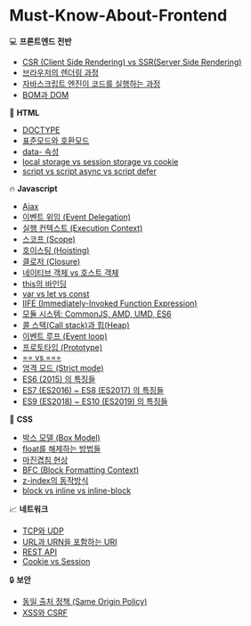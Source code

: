 # Must-Know-About-Frontend

:computer: **프론트엔드 전반**

* [CSR (Client Side Rendering) vs SSR(Server Side Rendering)](https://github.com/baeharam/Must-Know-About-Frontend/blob/master/Notes/frontend/csr-ssr.md)
* [브라우저의 렌더링 과정](https://github.com/baeharam/Must-Know-About-Frontend/blob/master/Notes/frontend/browser-rendering.md)
* [자바스크립트 엔진이 코드를 실행하는 과정](https://github.com/baeharam/Must-Know-About-Frontend/blob/master/Notes/frontend/engine.md)
* [BOM과 DOM](https://github.com/baeharam/Must-Know-About-Frontend/blob/master/Notes/frontend/bom-dom.md)

:page_with_curl: **HTML**

* [DOCTYPE](https://github.com/baeharam/Must-Know-About-Frontend/blob/master/Notes/html/doctype.md)
* [표준모드와 호환모드](https://github.com/baeharam/Must-Know-About-Frontend/blob/master/Notes/html/standard-quirks.md)
* [data- 속성](https://github.com/baeharam/Must-Know-About-Frontend/blob/master/Notes/html/data.md)
* [local storage vs session storage vs cookie](https://github.com/baeharam/Must-Know-About-Frontend/blob/master/Notes/html/web-storage-api.md)
* [script vs script async vs script defer](https://github.com/baeharam/Must-Know-About-Frontend/blob/master/Notes/html/script-tag-type.md)

:fire: **Javascript**

* [Ajax](https://github.com/baeharam/Must-Know-About-Frontend/blob/master/Notes/javascript/ajax.md)
* [이벤트 위임 (Event Delegation)](https://github.com/baeharam/Must-Know-About-Frontend/blob/master/Notes/javascript/event-delegation.md)
* [실행 컨텍스트 (Execution Context)](https://github.com/baeharam/Must-Know-About-Frontend/blob/master/Notes/javascript/execution-context.md)
* [스코프 (Scope)](https://github.com/baeharam/Must-Know-About-Frontend/blob/master/Notes/javascript/scope.md)
* [호이스팅 (Hoisting)](https://github.com/baeharam/Must-Know-About-Frontend/blob/master/Notes/javascript/hoisting.md)
* [클로저 (Closure)](https://github.com/baeharam/Must-Know-About-Frontend/blob/master/Notes/javascript/closure.md)
* [네이티브 객체 vs 호스트 객체](https://github.com/baeharam/Must-Know-About-Frontend/blob/master/Notes/javascript/native-host.md)
* [this의 바인딩](https://github.com/baeharam/Must-Know-About-Frontend/blob/master/Notes/javascript/this.md)
* [var vs let vs const](https://github.com/baeharam/Must-Know-About-Frontend/blob/master/Notes/javascript/var-let-const.md)
* [IIFE (Immediately-Invoked Function Expression)](https://github.com/baeharam/Must-Know-About-Frontend/blob/master/Notes/javascript/iife.md)
* [모듈 시스템: CommonJS, AMD, UMD, ES6](https://github.com/baeharam/Must-Know-About-Frontend/blob/master/Notes/javascript/module.md)
* [콜 스택(Call stack)과 힙(Heap)](https://github.com/baeharam/Must-Know-About-Frontend/blob/master/Notes/javascript/stack-heap.md)
* [이벤트 루프 (Event loop)](https://github.com/baeharam/Must-Know-About-Frontend/blob/master/Notes/javascript/event-loop.md)
* [프로토타입 (Prototype)](https://github.com/baeharam/Must-Know-About-Frontend/blob/master/Notes/javascript/prototype.md)
* [== vs ===](https://github.com/baeharam/Must-Know-About-Frontend/blob/master/Notes/javascript/identity-equal.md)
* [엄격 모드 (Strict mode)](https://github.com/baeharam/Must-Know-About-Frontend/blob/master/Notes/javascript/strict-mode.md)
* [ES6 (2015) 의 특징들](https://github.com/baeharam/Must-Know-About-Frontend/blob/master/Notes/javascript/es6.md)
* [ES7 (ES2016) ~ ES8 (ES2017) 의 특징들](https://github.com/baeharam/Must-Know-About-Frontend/blob/master/Notes/javascript/es7-es8.md)
* [ES9 (ES2018) ~ ES10 (ES2019) 의 특징들](https://github.com/baeharam/Must-Know-About-Frontend/blob/master/Notes/javascript/es9-es10.md)

:lipstick: **CSS**

* [박스 모델 (Box Model)](https://github.com/baeharam/Must-Know-About-Frontend/blob/master/Notes/css/box-model.md)
* [float를 해제하는 방법들](https://github.com/baeharam/Must-Know-About-Frontend/blob/master/Notes/css/float-clear.md)
* [마진겹침 현상](https://github.com/baeharam/Must-Know-About-Frontend/blob/master/Notes/css/margin-collapsing.md)
* [BFC (Block Formatting Context)](https://github.com/baeharam/Must-Know-About-Frontend/blob/master/Notes/css/bfc.md)
* [z-index의 동작방식](https://github.com/baeharam/Must-Know-About-Frontend/blob/master/Notes/css/z-index.md)
* [block vs inline vs inline-block](https://github.com/baeharam/Must-Know-About-Frontend/blob/master/Notes/css/block-inline-inline-block.md)

 :chart_with_upwards_trend: **네트워크**

* [TCP와 UDP](https://github.com/baeharam/Must-Know-About-Frontend/blob/master/Notes/network/tcp-udp.md)
* [URL과 URN을 포함하는 URI](https://github.com/baeharam/Must-Know-About-Frontend/blob/master/Notes/network/uri.md)
* [REST API](https://github.com/baeharam/Must-Know-About-Frontend/blob/master/Notes/network/rest-api.md)
* [Cookie vs Session](https://github.com/baeharam/Must-Know-About-Frontend/blob/master/Notes/network/cookie-session.md)

:lock: **보안**

* [동일 출처 정책 (Same Origin Policy)](https://github.com/baeharam/Must-Know-About-Frontend/blob/master/Notes/security/sop.md)
* [XSS와 CSRF](https://github.com/baeharam/Must-Know-About-Frontend/blob/master/Notes/security/xss-csrf.md)